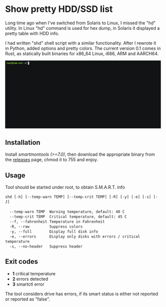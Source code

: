 # Show pretty HDD/SSD list

Long time ago when I've switched from Solaris to Linux, I missed the "hd"
utility. In Linux "hd" command is used for hex dump, in Solaris it displayed a
pretty table with HDD info.

I had written "shd" shell script with a similar functionality. After I rewrote
it in Python, added options and pretty colors. The current version 0.1 comes in
Rust, as statically built binaries for x86\_64 Linux, i686, ARM and AARCH64.

<img src="https://raw.githubusercontent.com/alttch/shd/master/demo.gif" />

## Installation

Install *smartmontools (>=7.0)*, then download the appropriate binary from the
[releases](https://github.com/alttch/shd/releases) page, chmod it to 755 and
enjoy.

## Usage

Tool should be started under root, to obtain S.M.A.R.T. info

```
shd [-h] [--temp-warn TEMP] [--temp-crit TEMP] [-R] [-y] [-e] [-s] [-J]

  --temp-warn TEMP  Warning temperature, default: 40 C
  --temp-crit TEMP  Critical temperature, default: 45 C
  --f, --fahrenheit Temperature in Fahrenheit
  -R, --raw         Suppress colors
  -y, --full        Display full disk info
  -e, --errors      Display only disks with errors / critical temperature
  -s, --no-header   Suppress header
```

## Exit codes

* **1** critical temperature
* **2** errors detected
* **3** smartctl error

The tool considers drive has errors, if its smart status is either not reported
or reported as "false".
